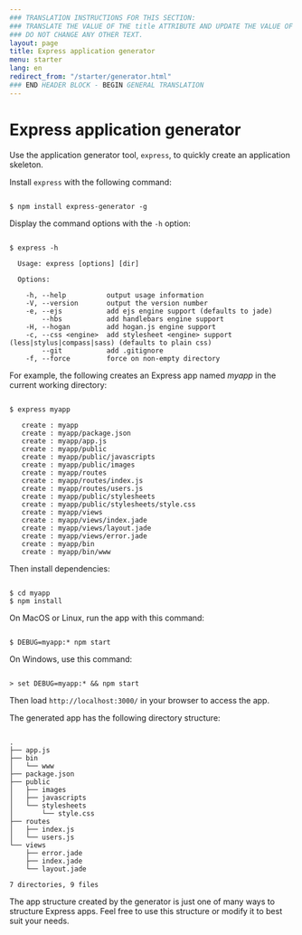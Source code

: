 ```yaml
---
### TRANSLATION INSTRUCTIONS FOR THIS SECTION:
### TRANSLATE THE VALUE OF THE title ATTRIBUTE AND UPDATE THE VALUE OF THE lang ATTRIBUTE.
### DO NOT CHANGE ANY OTHER TEXT.
layout: page
title: Express application generator
menu: starter
lang: en
redirect_from: "/starter/generator.html"
### END HEADER BLOCK - BEGIN GENERAL TRANSLATION
---
```


# Express application generator

Use the application generator tool, `express`, to quickly create an application skeleton.

Install `express` with the following command:

<pre><code class="language-sh" translate="no">
$ npm install express-generator -g
</code></pre>

Display the command options with the `-h` option:

<pre><code class="language-sh" translate="no">
$ express -h

  Usage: express [options] [dir]

  Options:

    -h, --help          output usage information
    -V, --version       output the version number
    -e, --ejs           add ejs engine support (defaults to jade)
        --hbs           add handlebars engine support
    -H, --hogan         add hogan.js engine support
    -c, --css &lt;engine&gt;  add stylesheet &lt;engine&gt; support (less|stylus|compass|sass) (defaults to plain css)
        --git           add .gitignore
    -f, --force         force on non-empty directory
</code></pre>

For example, the following creates an Express app named _myapp_ in the current working directory:

<pre><code class="language-sh" translate="no">
$ express myapp

   create : myapp
   create : myapp/package.json
   create : myapp/app.js
   create : myapp/public
   create : myapp/public/javascripts
   create : myapp/public/images
   create : myapp/routes
   create : myapp/routes/index.js
   create : myapp/routes/users.js
   create : myapp/public/stylesheets
   create : myapp/public/stylesheets/style.css
   create : myapp/views
   create : myapp/views/index.jade
   create : myapp/views/layout.jade
   create : myapp/views/error.jade
   create : myapp/bin
   create : myapp/bin/www
</code></pre>

Then install dependencies:

<pre><code class="language-sh" translate="no">
$ cd myapp
$ npm install
</code></pre>

On MacOS or Linux, run the app with this command:

<pre><code class="language-sh" translate="no">
$ DEBUG=myapp:* npm start
</code></pre>

On Windows, use this command:

<pre><code class="language-sh" translate="no">
> set DEBUG=myapp:* && npm start
</code></pre>

Then load `http://localhost:3000/` in your browser to access the app.

The generated app has the following directory structure:

<pre><code class="language-sh" translate="no">
.
├── app.js
├── bin
│   └── www
├── package.json
├── public
│   ├── images
│   ├── javascripts
│   └── stylesheets
│       └── style.css
├── routes
│   ├── index.js
│   └── users.js
└── views
    ├── error.jade
    ├── index.jade
    └── layout.jade

7 directories, 9 files
</code></pre>

<div class="doc-box doc-info" markdown="1">
The app structure created by the generator is just one of many ways to structure Express apps. Feel free to use this structure or modify it to best suit your needs.
</div>
